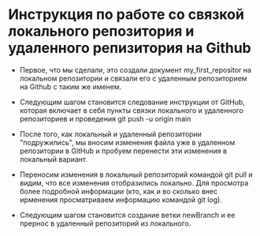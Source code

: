  # Инструкция по работе со связкой локального репозитория и удаленного репизитория на Github 

 * Первое, что мы сделали, это создали документ my_first_repositor на локальном репозитории и связали его с удаленным репозиторием на Github с таким же именем.

* Следующим шагом становится следование инструкции от GitHub, которая включает в себя пункты связки локального и удаленного репозиториев и проведения git push -u origin main

* После того, как локальный и удаленный репозитории "подружились", мы вносим изменения файла уже в удаленном репозитории в GitHub и пробуем перенести эти изменения в локальный вариант.

* Переносим изменения в локальный репозиторий командой git pull и видим, что все изменения отобразились локально. Для просмотра более подробной информации (кто, как и во сколько внес иpменения просматриваем информацию командой git log).

* Следующим шагом становится создание ветки newBranch и ее прернос в удаленный репозиторий из локального.